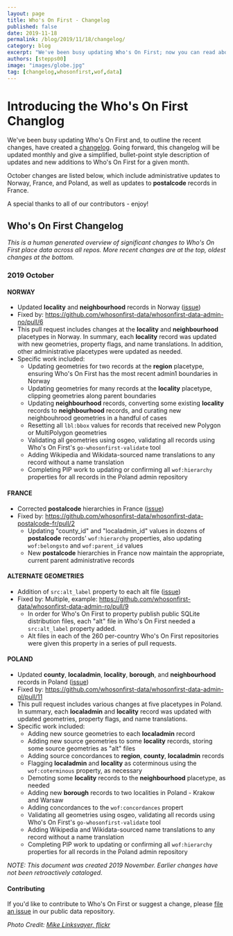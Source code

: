 ```yaml
---
layout: page
title: Who's On First - Changelog
published: false
date: 2019-11-18
permalink: /blog/2019/11/18/changelog/
category: blog
excerpt: "We've been busy updating Who's On First; now you can read about the updates in our changelog."
authors: [stepps00]
image: "images/globe.jpg"
tag: [changelog,whosonfirst,wof,data]
---
```


# Introducing the Who's On First Changlog

We've been busy updating Who's On First and, to outline the recent changes, have created a [changelog](https://github.com/whosonfirst-data/whosonfirst-data/blob/master/CHANGELOG.md). Going forward, this changelog will be updated monthly and give a simplified, bullet-point style description of updates and new additions to Who's On First for a given month.

October changes are listed below, which include administrative updates to Norway, France, and Poland, as well as updates to **postalcode** records in France.

A special thanks to all of our contributors - enjoy!

## Who's On First Changelog
_This is a human generated overview of significant changes to Who's On First place data 
across all repos. More recent changes are at the top, oldest changes at the bottom._

### 2019 October

#### NORWAY
- Updated **locality** and **neighbourhood** records in Norway ([issue](https://github.com/whosonfirst-data/whosonfirst-data/issues/298))
- Fixed by: https://github.com/whosonfirst-data/whosonfirst-data-admin-no/pull/6
- This pull request includes changes at the **locality** and **neighbourhood** placetypes in Norway. In summary, each **locality** record was updated with new geometries, property flags, and name translations. In addition, other administrative placetypes were updated as needed.
- Specific work included:
  - Updating geometries for two records at the **region** placetype, ensuring Who's On First has the most recent admin1 boundaries in Norway
  - Updating geometries for many records at the **locality** placetype, clipping geometries along parent boundaries 
  - Updating **neighbourhood** records, converting some existing **locality** records to **neighbourhood** records, and curating new neighbouhrood geometries in a handful of cases
  - Resetting all `lbl:bbox` values for records that received new Polygon or MultiPolygon geometries
  - Validating all geometries using osgeo, validating all records using Who's On First's `go-whosonfirst-validate` tool
  - Adding Wikipedia and Wikidata-sourced name translations to any record without a name translation
  - Completing PIP work to updating or confirming all `wof:hierarchy` properties for all records in the Poland admin repository

#### FRANCE
- Corrected **postalcode** hierarchies in France ([issue](https://github.com/whosonfirst-data/whosonfirst-data/issues/1713))
- Fixed by: https://github.com/whosonfirst-data/whosonfirst-data-postalcode-fr/pull/2
  - Updating "county_id" and "localadmin_id" values in dozens of **postalcode** records' `wof:hierarchy` properties, also updating `wof:belongsto` and `wof:parent_id` values
  - New **postalcode** hierarchies in France now maintain the appropriate, current parent administrative records

#### ALTERNATE GEOMETRIES
- Addition of `src:alt_label` property to each alt file ([issue](https://github.com/whosonfirst-data/whosonfirst-data/issues/1714))
- Fixed by: Multiple, example: https://github.com/whosonfirst-data/whosonfirst-data-admin-ro/pull/9
  - In order for Who's On First to property publish public SQLite distribution files, each "alt" file in Who's On First needed a `src:alt_label` property added.
  - Alt files in each of the 260 per-country Who's On First repositories were given this property in a series of pull requests.

#### POLAND
- Updated **county**, **localadmin**, **locality**, **borough**, and **neighbourhood** records in Poland ([issue](https://github.com/whosonfirst-data/whosonfirst-data/issues/1131))
- Fixed by: https://github.com/whosonfirst-data/whosonfirst-data-admin-pl/pull/11
- This pull request includes various changes at five placetypes in Poland. In summary, each **localadmin** and **locality** record was updated with updated geometries, property flags, and name translations.
- Specific work included:
  - Adding new source geometries to each **localadmin** record
  - Adding new source geometries to some **locality** records, storing some source geometries as "alt" files
  - Adding source concordances to **region**, **county**, **localadmin** records
  - Flagging **localadmin** and **locality** as coterminous using the `wof:coterminous` property, as necessary
  - Demoting some **locality** records to the **neighbourhood** placetype, as needed
  - Adding new **borough** records to two localities in Poland - Krakow and Warsaw
  - Adding concordances to the `wof:concordances` propert
  - Validating all geometries using osgeo, validating all records using Who's On First's `go-whosonfirst-validate` tool
  - Adding Wikipedia and Wikidata-sourced name translations to any record without a name translation
  - Completing PIP work to updating or confirming all `wof:hierarchy` properties for all records in the Poland admin repository

_NOTE: This document was created 2019 November. Earlier changes have not been 
retroactively cataloged._

#### Contributing

If you'd like to contribute to Who's On First or suggest a change, please [file an issue](https://github.com/whosonfirst-data/whosonfirst-data/issues/new) in our public data repository.

_Photo Credit: [Mike Linksvayer, flickr](https://www.flickr.com/photos/mlinksva/6117780887/in/photolist-ajBe7P-83KJEU-2ejsaLr-X6yNPo-22geH2d-C1j3WJ-C1Jhyw-2hpBDzR-5tRxQr-EeS51N-ieaMC7-hUdRX6-8v5Je2-hYEKWU-hPNmUu-Ssd8i7-VMho85-VMho97-ie4ru2-i7noZg-YgktBh-VAzC3C-RewTfh-Tcdio4-Wm9ZR4-mZYi5a-WvMyEt-ie2UwS-ie4Kmq-hVWAoG-oeZGW9-ouFUaw-ie4vLs-7Diy6S-id5hMp-wqNqnK-fm9u5i-8n1Zsd-i7eM3b-hPKmNF-EHhydv-7ZAfHB-idZ3jk-i8Pz3Y-oddVKH-f5LW4C-KnSWTe-7ebsgq-hPB2ei-i3h3gE/)_